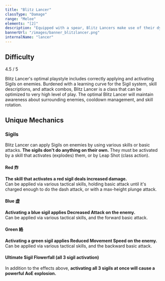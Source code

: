 ```yaml
---
title: "Blitz Lancer"
classType: "Damage"
range: "Melee"
elements: "[2]"
description: "Equipped with a spear, Blitz Lancers make use of their dynamic movement in close-combat while utilizing their unique Sigils for various buffs and debuffs."
bannerUrl: "/images/banner_blitzlancer.png"
internalName: "lancer"
---
```


<script>
    import Icon from "@iconify/svelte"
</script>

## Difficulty
<div class="difficulty-box flex box">
    <span>4.5 / 5</span>
    <Icon icon="fluent:star-28-filled" />
    <Icon icon="fluent:star-28-filled" />
    <Icon icon="fluent:star-28-filled" />
    <Icon icon="fluent:star-28-filled" />
    <Icon icon="fluent:star-half-28-filled" />
</div>

Blitz Lancer's optimal playstyle includes correctly applying and activating Sigils on enemies. Burdened with a learning curve for the Sigil system, skill descriptions, and attack combos, Blitz Lancer is a class that can be optimized to very high level of play. The optimal Blitz Lancer will maintain awareness about surrounding enemies, cooldown management, and skill rotation.

## Unique Mechanics

### Sigils
Blitz Lancer can apply Sigils on enemies by using various skills or basic attacks. **The sigils don't do anything on their own.** They must be activated by a skill that activates (explodes) them, or by Leap Shot (class action).


#### Red 炸
**The skill that activates a red sigil deals increased damage.**  
Can be applied via various tactical skills, holding basic attack until it's charged enough to do the dash attack, or with a max-height plunge attack.

#### Blue 虚
**Activating a blue sigil applies Decreased Attack on the enemy.**  
Can be applied via various tactical skills, and the forward basic attack.

#### Green 絡
**Activating a green sigil applies Reduced Movement Speed on the enemy.**  
Can be applied via various tactical skills, and the backward basic attack.

#### Ultimate Sigil Flowerfall (all 3 sigil activation)
In addition to the effects above, **activating all 3 sigils at once will cause a powerful AoE explosion.**